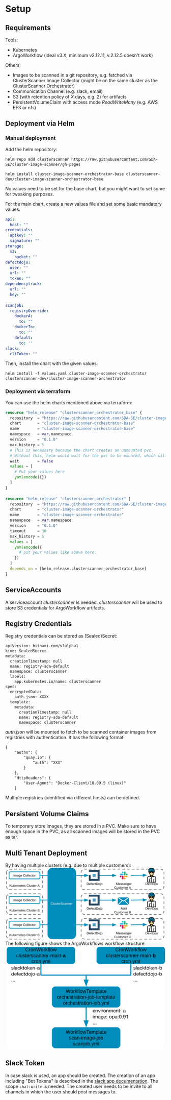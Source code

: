 # Setup
## Requirements

Tools:

- Kubernetes
- ArgoWorkflow (ideal v3.X, minimum v2.12.11, v.2.12.5 doesn't work)

Others:

- Images to be scanned in a git repository, e.g. fetched via ClusterScanner Image Collector (might be on the same cluster as the ClusterScanner Orchestrator)
- Communication Channel (e.g. slack, email)
- S3 (with retention policy of _X_ days, e.g. 2) for artifacts
- PersistentVolumeClaim with access mode _ReadWriteMany_ (e.g. AWS EFS or nfs)

## Deployment via Helm

### Manual deployment

Add the helm repository:
```shell
helm repo add clusterscanner https://raw.githubusercontent.com/SDA-SE/cluster-image-scanner/gh-pages
```
```shell
helm install cluster-image-scanner-orchestrator-base clusterscanner-dev/cluster-image-scanner-orchestrator-base
```
No values need to be set for the base chart, but you might want to set some for tweaking purposes.

For the main chart, create a new values file and set some basic mandatory values:

```yaml
api:
  host: ""
credentials:
  apikey: ""
  signature: ""
storage:
  s3:
    bucket: ""
defectdojo:
  user: ""
  url: ""
  token: ""
dependencytrack:
  url: ""
  key: ""

scanjob:
  registryOverride:
    dockerA:
      to: ""
    dockerIo:
      to: ""
    default:
      to: ''
slack:
  cliToken: ""
```

Then, install the chart with the given values:

```shell
helm install -f values.yaml cluster-image-scanner-orchestrator clusterscanner-dev/cluster-image-scanner-orchestrator
```

### Deployment via terraform

You can use the helm charts mentioned above via terraform:

```terraform
resource "helm_release" "clusterscanner_orchestrator_base" {
  repository  = "https://raw.githubusercontent.com/SDA-SE/cluster-image-scanner/gh-pages"
  chart       = "cluster-image-scanner-orchestrator-base"
  name        = "cluster-image-scanner-orchestrator-base"
  namespace   = var.namespace
  version     = "0.1.0"
  max_history = 5
  # This is necessary because the chart creates an unmounted pvc.
  # Without this, helm would wait for the pvc to be mounted, which will never happen
  wait        = false
  values = [
    # Put your values here
    yamlencode({})
  ]
}

resource "helm_release" "clusterscanner_orchestrator" {
  repository  = "https://raw.githubusercontent.com/SDA-SE/cluster-image-scanner/gh-pages"
  chart       = "cluster-image-scanner-orchestrator"
  name        = "cluster-image-scanner-orchestrator"
  namespace   = var.namespace
  version     = "0.1.0"
  timeout     = 30
  max_history = 5
  values = [
    yamlencode({
      # put your values like above here.
    })
  ]
  depends_on = [helm_release.clusterscanner_orchestrator_base]
}
```

## ServiceAccounts
A serviceaccount _clusterscanner_ is needed. _clusterscanner_ will be used to store S3 credentials for ArgoWorkflow artifacts.

## Registry Credentials
Registry credentials can be stored as (Sealed)Secret:
```
apiVersion: bitnami.com/v1alpha1
kind: SealedSecret
metadata:
  creationTimestamp: null
  name: registry-sda-default
  namespace: clusterscanner
  labels:
    app.kubernetes.io/name: clusterscanner
spec:
  encryptedData:
    auth.json: XXXX
  template:
    metadata:
      creationTimestamp: null
      name: registry-sda-default
      namespace: clusterscanner

```
_auth.json_ will be mounted to fetch to be scanned container images from registries with authentication. It has the following format:
```
{
	"auths": {
		"quay.io": {
			"auth": "XXX"
		}
	},
	"HttpHeaders": {
		"User-Agent": "Docker-Client/18.09.5 (linux)"
	}
```
Multiple registries (identified via different hosts) can be defined.

## Persistent Volume Claims
To temporary store images, they are stored in a PVC.
Make sure to have enough space in the PVC, as all scanned images will be stored in the PVC as tar.

## Multi Tenant Deployment
By having multiple clusters (e.g. due to multiple customers):
![multitenant](multitenant.png)
The following figure shows the ArgoWorkflows workflow structure:
![multitenant](multitenant-impl.png)

## Slack Token
In case slack is used, an app should be created. The creation of an app including "Bot Tokens" is described in the [slack app documentation](https://api.slack.com/tutorials/tracks/hello-world-bolt). The scope `chat:write` is needed. The created user needs to be invite to all channels in which the user should post messages to.
